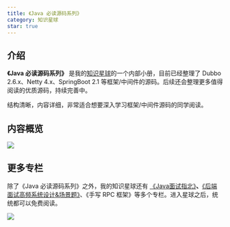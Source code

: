 ```yaml
---
title: 《Java 必读源码系列》
category: 知识星球
star: true
---
```


## 介绍

**《Java 必读源码系列》** 是我的[知识星球](../about-the-author/zhishixingqiu-two-years.md)的一个内部小册，目前已经整理了 Dubbo 2.6.x、Netty 4.x、SpringBoot 2.1 等框架/中间件的源码。后续还会整理更多值得阅读的优质源码，持续完善中。

结构清晰，内容详细，非常适合想要深入学习框架/中间件源码的同学阅读。

## 内容概览

![](https://oss.dearloc.com/xingqiu/image-20220621091832348.png)

<!-- @include: @planet2.snippet.md -->

## 更多专栏

除了《Java 必读源码系列》之外，我的知识星球还有 [《Java面试指北》](https://mp.weixin.qq.com/s?__biz=Mzg2OTA0Njk0OA==&mid=2247536358&idx=2&sn=a6098093107d596d3c426c9e71e871b8&chksm=cea1012df9d6883b95aab61fd815a238c703b2d4b36d78901553097a4939504e3e6d73f2b14b&token=710779655&lang=zh_CN#rd)**、**[《后端面试高频系统设计&场景题》](https://mp.weixin.qq.com/s?__biz=Mzg2OTA0Njk0OA==&mid=2247536451&idx=1&sn=5eae2525ac3d79591dd86c6051522c0b&chksm=cea10088f9d6899e0aee4146de162a6de6ece71ba4c80c23f04d12b1fd48c087a31bc7d413f4&token=710779655&lang=zh_CN#rd)、《手写 RPC 框架》等多个专栏。进入星球之后，统统都可以免费阅读。

![](https://mmbiz.qpic.cn/mmbiz_png/iaIdQfEric9TyC1icms4objsyiaJe2Iic7RZUq6nzsOOTX27x6Vfm5SibGic952kp3JM0RfRpLZXrneOCEOOogicj69yKw/640?wx_fmt=png&wxfrom=5&wx_lazy=1&wx_co=1)
